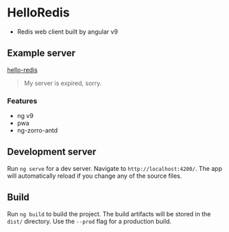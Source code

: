 # HelloRedis

- Redis web client built by angular v9

## Example server

<a href='https://redis.chenc.site'>hello-redis</a>
> My server is expired, sorry.

### Features
- ng v9
- pwa
- ng-zorro-antd

## Development server

Run `ng serve` for a dev server. Navigate to `http://localhost:4200/`. The app will automatically reload if you change any of the source files.

## Build

Run `ng build` to build the project. The build artifacts will be stored in the `dist/` directory. Use the `--prod` flag for a production build.

